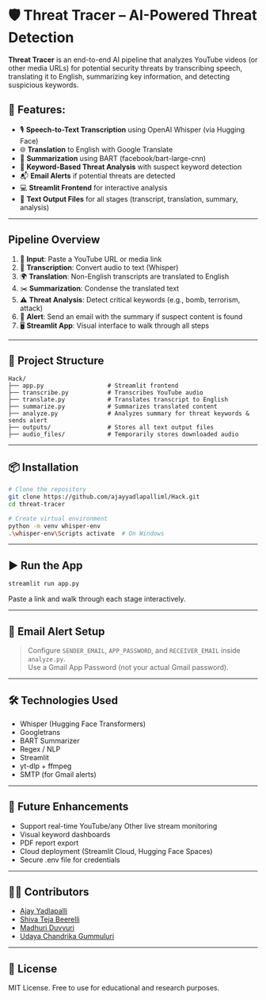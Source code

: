 
# 🛡️ Threat Tracer – AI-Powered Threat Detection

**Threat Tracer** is an end-to-end AI pipeline that analyzes YouTube videos (or other media URLs) for potential security threats by transcribing speech, translating it to English, summarizing key information, and detecting suspicious keywords.

## 🚀 Features:

- 🎙️ **Speech-to-Text Transcription** using OpenAI Whisper (via Hugging Face)
- 🌐 **Translation** to English with Google Translate
- 📝 **Summarization** using BART (facebook/bart-large-cnn)
- 🚨 **Keyword-Based Threat Analysis** with suspect keyword detection
- 📬 **Email Alerts** if potential threats are detected
- 💻 **Streamlit Frontend** for interactive analysis
- 🧾 **Text Output Files** for all stages (transcript, translation, summary, analysis)

---

## Pipeline Overview

1. 🔗 **Input**: Paste a YouTube URL or media link
2. 🧠 **Transcription**: Convert audio to text (Whisper)
3. 🌍 **Translation**: Non-English transcripts are translated to English
4. ✂️ **Summarization**: Condense the translated text
5. ⚠️ **Threat Analysis**: Detect critical keywords (e.g., bomb, terrorism, attack)
6. 📧 **Alert**: Send an email with the summary if suspect content is found
7. 🖥️ **Streamlit App**: Visual interface to walk through all steps

---

## 📂 Project Structure

```
Hack/
├── app.py                  # Streamlit frontend
├── transcribe.py           # Transcribes YouTube audio
├── translate.py            # Translates transcript to English
├── summarize.py            # Summarizes translated content
├── analyze.py              # Analyzes summary for threat keywords & sends alert
├── outputs/                # Stores all text output files
├── audio_files/            # Temporarily stores downloaded audio
```

---

## 📦 Installation

```bash
# Clone the repository
git clone https://github.com/ajayyadlapalliml/Hack.git
cd threat-tracer

# Create virtual environment
python -m venv whisper-env
.\whisper-env\Scripts activate  # On Windows

```

---

## ▶️ Run the App

```bash
streamlit run app.py
```

Paste a link and walk through each stage interactively.

---

## 🔐 Email Alert Setup

> Configure `SENDER_EMAIL`, `APP_PASSWORD`, and `RECEIVER_EMAIL` inside `analyze.py`.  
> Use a Gmail App Password (not your actual Gmail password).

---

## 🛠️ Technologies Used

- Whisper (Hugging Face Transformers)
- Googletrans
- BART Summarizer
- Regex / NLP
- Streamlit
- yt-dlp + ffmpeg
- SMTP (for Gmail alerts)

---

## 🌟 Future Enhancements

- Support real-time YouTube/any Other live stream monitoring
- Visual keyword dashboards
- PDF report export
- Cloud deployment (Streamlit Cloud, Hugging Face Spaces)
- Secure .env file for credentials

---

## 👨‍💻 Contributors

- [Ajay Yadlapalli](https://github.com/ajayyadlapalliml)
- [Shiva Teja Beerelli](https://github.com/ShivaTeja25)
- [Madhuri Duvvuri](https://github.com/madhuriduvvuri15)
- [Udaya Chandrika Gummuluri](https://github.com/chandrika2707)

---

## 📄 License

MIT License. Free to use for educational and research purposes.
